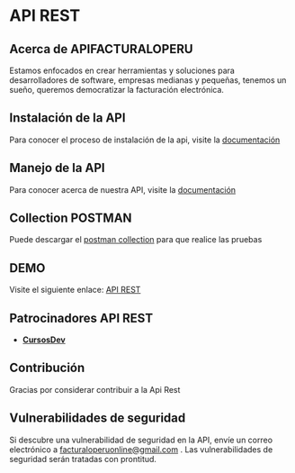 # **API REST**

## Acerca de APIFACTURALOPERU

Estamos enfocados en crear herramientas y soluciones para desarrolladores de software, empresas medianas y pequeñas, tenemos un sueño, queremos democratizar la facturación electrónica.

## Instalación de la API

Para conocer el proceso de instalación de la api, visite la [documentación](https://drive.google.com/open?id=1oFoSQOIUrz2rWMTFOlbmdiFltSBwT_xg "Clic")

## Manejo de la API

Para conocer acerca de nuestra API, visite la [documentación](https://drive.google.com/open?id=1OoFNTASGXuWgP-PpbyAWzhfO8KnQe9Br "Clic")
 
 ## Collection POSTMAN

Puede descargar el [postman collection](https://drive.google.com/open?id=1UgIk7dYV6Y9qHVU0EoBYraH6zNd3R2qf "Clic") para que realice las pruebas
 
## DEMO

Visite el siguiente enlace: [API REST](http://apifacturaloperu.com/ "Clic") 
 
## Patrocinadores API REST

 - **[CursosDev](http://cursosdev.com/)** 

## Contribución
 
Gracias por considerar contribuir a la Api Rest

## Vulnerabilidades de seguridad

Si descubre una vulnerabilidad de seguridad en la API, envíe un correo electrónico a facturaloperuonline@gmail.com . Las vulnerabilidades de seguridad serán tratadas con prontitud.
